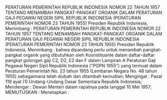  PERATURAN PEMERINTAH REPUBLIK INDONESIA NOMOR 22 TAHUN 1957 TENTANG MENAMBAH PANGKAT-PANGKAT ORGANIK DALAM PERATURAN GAJI PEGAWAI NEGERI SIPIL REPUBLIK INDONESIA (PERATURAN PEMERINTAH NOMOR 23 TAHUN 1955) Presiden Republik Indonesia, Menimbang : PERATURAN PEMERINTAH REPUBLIK INDONESIA NOMOR 22 TAHUN 1957 TENTANG MENAMBAH PANGKAT-PANGKAT ORGANIK DALAM PERATURAN GAJI PEGAWAI NEGERI SIPIL REPUBLIK INDONESIA (PERATURAN PEMERINTAH NOMOR 23 TAHUN 1955) Presiden Republik Indonesia, Menimbang : bahwa dipandang perlu untuk menambah pangkat-pangkat organik yang dibutuhkan oleh Kosnstituante dalam daftar-daftar pangkat golongan gaji C2, D2, E2 dan F dalam Lampiran A Peraturan Gaji Pegawai Negeri Sipil Republik Indonesia ("PGPN 1955") yang termuat dalam Peraturan Pemerintah No. 23 tahun 1955 (Lembaran Negara No. 48 tahun 1955) sebagaimana telah diubah dan ditambah kemudian;
Mengingat :
 Pasal 119 ayat (1) Undang-Undang Dasar Sementara Republik Indonesia; Mendengar : Dewan Menteri dalam rapatnya pada tanggal 10 Mei 1957;
MEMUTUSKAN :
 Menetapkan :